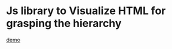 # Js library to Visualize HTML for grasping the hierarchy

[demo](http://kazumatojo.github.io/visualizeHTML/)
